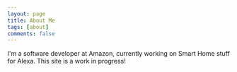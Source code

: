 ```yaml
---
layout: page
title: About Me
tags: [about]
comments: false
---
```


I'm a software developer at Amazon, currently working on Smart Home stuff for Alexa. This site is a work in progress!